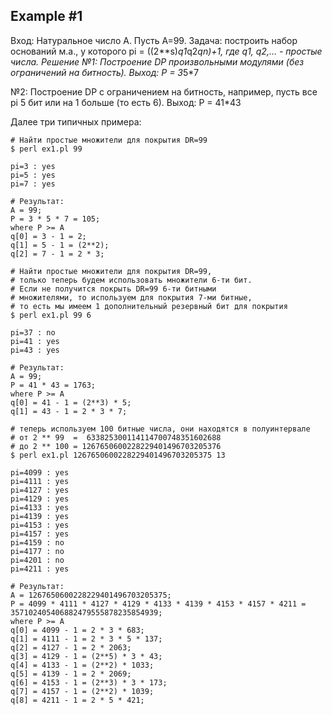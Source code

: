 Example #1
--------------

Вход: Натуральное число А. Пусть А=99.
Задача: построить набор оснований м.а., у которого pi = ((2**s)*q1*q2*qn)+1,
где q1, q2,... - простые числа.
Решение №1: Построение DP произвольными модулями (без ограничений на битность).
Выход: P = 3*5*7

№2: Построение DP с ограничением на битность, например, пусть все pi 5 бит или на 1 больше (то есть 6).
Выход: P = 41*43

Далее три типичных примера:

```Shell
# Найти простые множители для покрытия DR=99
$ perl ex1.pl 99

pi=3 : yes
pi=5 : yes
pi=7 : yes

# Результат:
A = 99;
P = 3 * 5 * 7 = 105;
where P >= A
q[0] = 3 - 1 = 2;
q[1] = 5 - 1 = (2**2);
q[2] = 7 - 1 = 2 * 3;
```

```Shell
# Найти простые множители для покрытия DR=99,
# только теперь будем использовать множители 6-ти бит.
# Если не получится покрыть DR=99 6-ти битными
# множителями, то используем для покрытия 7-ми битные,
# то есть мы имеем 1 дополнительный резервный бит для покрытия 
$ perl ex1.pl 99 6

pi=37 : no
pi=41 : yes
pi=43 : yes

# Результат:
A = 99;
P = 41 * 43 = 1763;
where P >= A
q[0] = 41 - 1 = (2**3) * 5;
q[1] = 43 - 1 = 2 * 3 * 7;
```

```Shell
# теперь используем 100 битные числа, они находятся в полуинтервале
# от 2 ** 99  =  633825300114114700748351602688
# до 2 ** 100 = 1267650600228229401496703205376
$ perl ex1.pl 1267650600228229401496703205375 13

pi=4099 : yes
pi=4111 : yes
pi=4127 : yes
pi=4129 : yes
pi=4133 : yes
pi=4139 : yes
pi=4153 : yes
pi=4157 : yes
pi=4159 : no
pi=4177 : no
pi=4201 : no
pi=4211 : yes

# Результат:
A = 1267650600228229401496703205375;
P = 4099 * 4111 * 4127 * 4129 * 4133 * 4139 * 4153 * 4157 * 4211 = 357102405406882479555878235854939;
where P >= A
q[0] = 4099 - 1 = 2 * 3 * 683;
q[1] = 4111 - 1 = 2 * 3 * 5 * 137;
q[2] = 4127 - 1 = 2 * 2063;
q[3] = 4129 - 1 = (2**5) * 3 * 43;
q[4] = 4133 - 1 = (2**2) * 1033;
q[5] = 4139 - 1 = 2 * 2069;
q[6] = 4153 - 1 = (2**3) * 3 * 173;
q[7] = 4157 - 1 = (2**2) * 1039;
q[8] = 4211 - 1 = 2 * 5 * 421;
```
